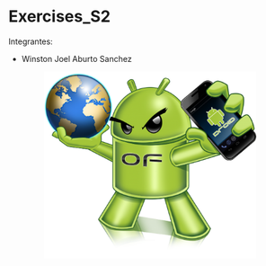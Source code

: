 # Exercises_S2
Integrantes:
- Winston Joel Aburto Sanchez

<div align="center">
  <img src="https://github.com/Sanzj97/Exercises_S2/blob/master/app/src/main/res/drawable/android.png?raw=true" alt="Icon" width="75%" />
</div>